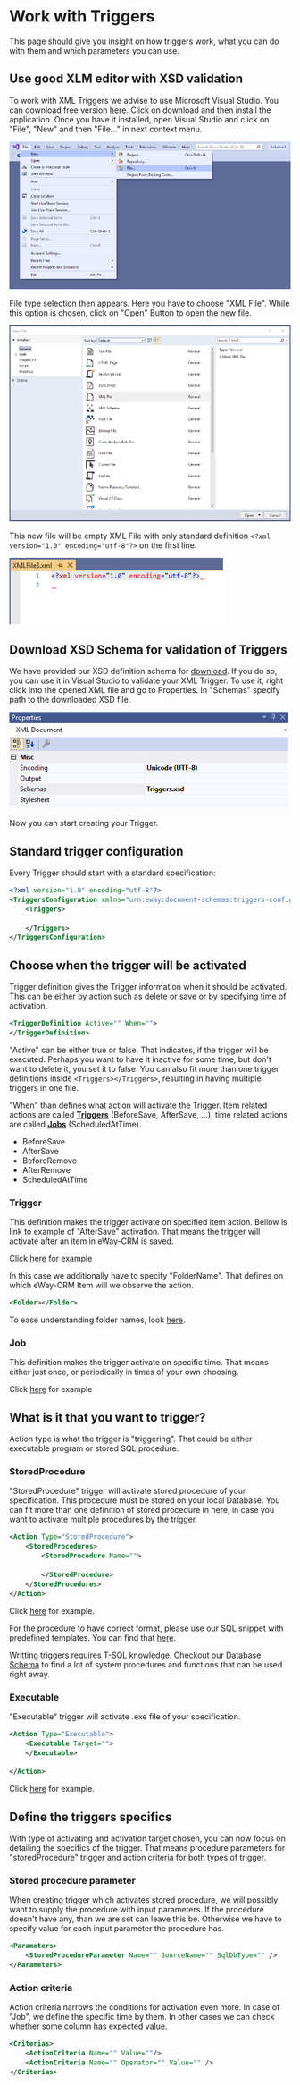 # Work with Triggers
This page should give you insight on how triggers work, what you can do with them and which parameters you can use.

## Use good XLM editor with XSD validation
To work with XML Triggers we advise to use Microsoft Visual Studio. You can download free version [here](https://visualstudio.microsoft.com/downloads/). Click on download and then install the application. Once you have it installed, open Visual Studio and click on "File", "New" and then "File..." in next context menu.

![New file](NewFile.png)

File type selection then appears. Here you have to choose "XML File". While this option is chosen, click on "Open" Button to open the new file.

![Open](Open.png)

This new file will be empty XML File with only standard definition `<?xml version="1.0" encoding="utf-8"?>` on the first line.

![Empty file](EmptyFile.png)

## Download XSD Schema for validation of Triggers

We have provided our XSD definition schema for [download](https://github.com/eway-crm/triggers/raw/master/Triggers.xsd). If you do so, you can use it in Visual Studio to validate your XML Trigger. To use it, right click into the opened XML file and go to Properties. In "Schemas" specify path to the downloaded XSD file.

![Properties](Properties.png)

Now you can start creating your Trigger.

## Standard trigger configuration
Every Trigger should start with a standard specification:
```xml
<?xml version="1.0" encoding="utf-8"?>
<TriggersConfiguration xmlns="urn:eway:document-schemas:triggers-configuration">
    <Triggers>
    
    </Triggers>
</TriggersConfiguration>
```

##  Choose when the trigger will be activated
Trigger definition gives the Trigger information when it should be activated. This can be either by action such as delete or save or by specifying time of activation.
```xml
<TriggerDefinition Active="" When="">
</TriggerDefinition>
```
"Active" can be either true or false. That indicates, if the trigger will be executed. Perhaps you want to have it inactive for some time, but don't want to delete it, you set it to false. You can also fit more than one trigger definitions inside `<Triggers></Triggers>`, resulting in having multiple triggers in one file.

"When" than defines what action will activate the Trigger. Item related actions are called **[Triggers](Trigger)** (BeforeSave, AfterSave, ...), time related actions are called **[Jobs](Job)** (ScheduledAtTime).
* BeforeSave
* AfterSave
* BeforeRemove
* AfterRemove
* ScheduledAtTime

### Trigger
This definition makes the trigger activate on specified item action. Bellow is link to example of "AfterSave" activation. That means the trigger will activate after an item in eWay-CRM is saved.

Click [here](TriggerDefinition/AfterSave/README.md) for example

In this case we additionally have to specify "FolderName". That defines on which eWay-CRM Item will we observe the action.
```xml
<Folder></Folder>
```
To ease understanding folder names, look [here](https://github.com/eway-crm/php-lib/blob/master/FolderNames.md).

### Job
This definition makes the trigger activate on specific time. That means either just once, or periodically in times of your own choosing.

Click [here](TriggerDefinition/ScheduledAtTime/README.md) for example

## What is it that you want to trigger?
Action type is what the trigger is "triggering". That could be either executable program or stored SQL procedure.

### StoredProcedure
"StoredProcedure" trigger will activate stored procedure of your specification. This procedure must be stored on your local Database. You can fit more than one definition of stored procedure in here, in case you want to activate multiple procedures by the trigger.
```xml
<Action Type="StoredProcedure">
	<StoredProcedures>
	    <StoredProcedure Name="">
	    
		</StoredProcedure>
	</StoredProcedures>    
</Action>
```
Click [here](ActionType/StoredProcedure/README.md) for example.

For the procedure to have correct format, please use our SQL snippet with predefined templates. You can find that [here](https://github.com/eway-crm/Snippets).

Writting triggers requires T-SQL knowledge. Checkout our [Database Schema](https://dev.eway-crm.com/docs/database-schema.html) to find a lot of system procedures and functions that can be used right away.

### Executable
"Executable" trigger will activate .exe file of your specification.

```xml
<Action Type="Executable">
	<Executable Target="">
    </Executable>
    
</Action>
```
Click [here](ActionType/Executable/README.md) for example.

## Define the triggers specifics
With type of activating and activation target chosen, you can now focus on detailing the specifics of the trigger. That means procedure parameters for "storedProcedure" trigger and action criteria for both types of trigger.

### Stored procedure parameter
When creating trigger which activates stored procedure, we will possibly want to supply the procedure with input parameters. If the procedure doesn't have any, than we are set can leave this be. Otherwise we have to specify value for each input parameter the procedure has.

```xml
<Parameters>
    <StoredProcedureParameter Name="" SourceName="" SqlDbType="" />
</Parameters>
```

### Action criteria
Action criteria narrows the conditions for activation even more. In case of "Job", we define the specific time by them. In other cases we can check whether some column has expected value.

```xml
<Criterias>
	<ActionCriteria Name="" Value=""/>
	<ActionCriteria Name="" Operator="" Value="" />
</Criterias>
```
